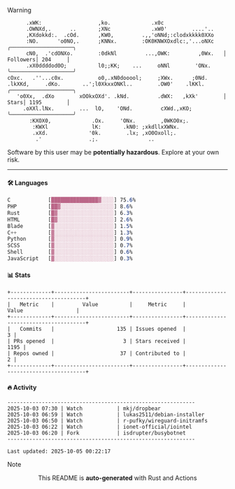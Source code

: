 > [!WARNING]
> ```>        ,o;                    .                ..                    
>       .xWK:                  ,ko.             .x0c                   
>       .OWNXd,.      ..       ;XNc             .xW0'        ....'..   
>       ,KXdokkd:.  .cOd.      ,KW0,         .,,'oNNd;:clodxkkkk0XXo   
>       :NO.      'o0NO,.      ;KNNx.        :OK0KNWXOxdlc:,'...oNXc   ╭────────────────────╮
>       cN0,  .'cdONXo.        :0dkNl         ...,OWK:         ,0Wx.   │ Followers│ 204     │
>       .xX0ddddod0O;          l0;;KK;    ...     oNNl        'ONx.    ╰────────────────────╯
> cOxc.   .''...c0x.           o0,.xN0dooool;     ;XWx.      ;0Nd.     
> .lkXKd,     .dKo.       ..';l0XkxxONKl..        .OW0'    .lKKl.      ╭────────────────────╮
>    'o0Xx,  .dXo        xOOkxOXd'. .kNd.         .dWX:   ,kXk'        │ Stars│ 1195        │
>      .oXXl.lNx.        ...  lO,    'ONd.         cXWd.,xKO;          ╰────────────────────╯
>        :KXOX0,             .Ox.     'ONx.        ,0WKO0x;.           
>         :KWXl              lK:       .kN0: ;xkdllxXWNx.              
>         .xXd.             '0k.        .lx; ,xO0Oxoll;.               
>          .'               .;.                ..                      
> ```
> <p>Software by this user may be <b>potentially hazardous</b>. Explore at your own risk.</p>

---

#### 🛠️ Languages
```css
C            [███████████████▓░░░░] 75.6%
PHP          [██▓░░░░░░░░░░░░░░░░░] 8.6%
Rust         [█▓░░░░░░░░░░░░░░░░░░] 6.3%
HTML         [█▓░░░░░░░░░░░░░░░░░░] 2.6%
Blade        [▓░░░░░░░░░░░░░░░░░░░] 1.5%
C++          [▓░░░░░░░░░░░░░░░░░░░] 1.3%
Python       [▓░░░░░░░░░░░░░░░░░░░] 0.9%
SCSS         [▓░░░░░░░░░░░░░░░░░░░] 0.7%
Shell        [▓░░░░░░░░░░░░░░░░░░░] 0.6%
JavaScript   [▓░░░░░░░░░░░░░░░░░░░] 0.3%
```

#### 📊 Stats
```
+-------------+------------------------+----------------+--------------------------------------+
|   Metric    |         Value          |     Metric     |                Value                 |
+-------------+------------------------+----------------+--------------------------------------+
|   Commits   |                    135 | Issues opened  |                                    3 |
| PRs opened  |                      3 | Stars received |                                 1195 |
| Repos owned |                     37 | Contributed to |                                    2 |
+-------------+------------------------+----------------+--------------------------------------+
```

#### 🔥 Activity
```
------------------------------------------------------------
2025-10-03 07:30 | Watch           | mkj/dropbear
2025-10-03 06:59 | Watch           | lukas2511/debian-installer
2025-10-03 06:50 | Watch           | r-pufky/wireguard-initramfs
2025-10-03 06:22 | Watch           | ionet-official/iointel
2025-10-03 06:20 | Fork            | isdrupter/busybotnet
------------------------------------------------------------

Last updated: 2025-10-05 00:22:17
```

> [!NOTE]
> <p align="center">This README is <b>auto-generated</b> with Rust and Actions</p>